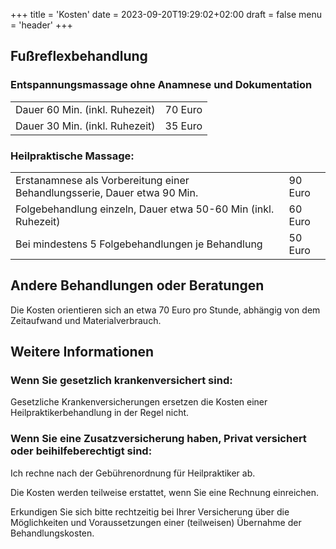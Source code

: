 +++
title = 'Kosten'
date = 2023-09-20T19:29:02+02:00
draft = false
menu = 'header'
+++

## Fußreflexbehandlung

### Entspannungsmassage ohne Anamnese und Dokumentation

|                                |         |
|--------------------------------|---------|
| Dauer 60 Min. (inkl. Ruhezeit) | 70 Euro |
| Dauer 30 Min. (inkl. Ruhezeit) | 35 Euro |

### Heilpraktische Massage:

|                                                                           |         |
|---------------------------------------------------------------------------|---------|
| Erstanamnese als Vorbereitung einer Behandlungsserie, Dauer etwa 90 Min.  | 90 Euro |        
| Folgebehandlung einzeln, Dauer etwa 50-60 Min (inkl. Ruhezeit)            | 60 Euro |
| Bei mindestens 5 Folgebehandlungen je Behandlung                          | 50 Euro |

## Andere Behandlungen oder Beratungen
Die Kosten orientieren sich an etwa 70 Euro pro Stunde, abhängig von dem Zeitaufwand und Materialverbrauch.

## Weitere Informationen

### Wenn Sie gesetzlich krankenversichert sind:

Gesetzliche Krankenversicherungen ersetzen die Kosten  einer Heilpraktikerbehandlung in der Regel nicht.

### Wenn Sie eine Zusatzversicherung haben, Privat versichert oder beihilfeberechtigt sind:

Ich rechne nach der Gebührenordnung für Heilpraktiker ab.

Die Kosten werden teilweise erstattet, wenn Sie eine Rechnung einreichen. 

Erkundigen Sie sich bitte rechtzeitig bei Ihrer Versicherung über die Möglichkeiten und Voraussetzungen einer (teilweisen) Übernahme der Behandlungskosten.

